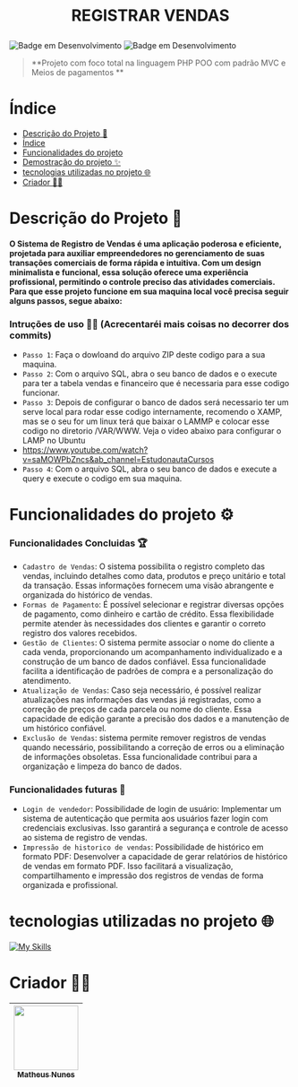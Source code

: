 <h1 align="center">
  <p>REGISTRAR VENDAS</p>
</h1>


![Badge em Desenvolvimento](http://img.shields.io/static/v1?label=VERSÃO&message=1.0.0&color=blue&style=for-the-badge)
![Badge em Desenvolvimento](http://img.shields.io/static/v1?label=DATA%20DA%20CRIAÇÃO&message=MAI/23&color=blue&style=for-the-badge)

> **Projeto com foco total na linguagem PHP POO com padrão MVC e Meios de pagamentos
**

# Índice 

* [Descrição do Projeto 🎯](#descrição-do-projeto-)
* [Índice](#índice)
* [Funcionalidades do projeto](#funcionalidades-do-projeto-)
* [Demostração do projeto ✨](#demostração-do-projeto-)
* [tecnologias utilizadas no projeto 🌐](#tecnologias-utilizadas-no-projeto-)
* [Criador 🐱‍👤](#criador-)

# Descrição do Projeto 🎯
#### O Sistema de Registro de Vendas é uma aplicação poderosa e eficiente, projetada para auxiliar empreendedores no gerenciamento de suas transações comerciais de forma rápida e intuitiva. Com um design minimalista e funcional, essa solução oferece uma experiência profissional, permitindo o controle preciso das atividades comerciais. Para que esse projeto funcione em sua maquina local você precisa seguir alguns passos, segue abaixo:

### Intruções de uso 🐱‍🚀 (Acrecentaréi mais coisas no decorrer dos commits)
- `Passo 1`: Faça o dowloand do arquivo ZIP deste codigo para a sua maquina.
- `Passo 2`: Com o arquivo SQL, abra o seu banco de dados e o execute para ter a tabela vendas e financeiro que é necessaria para esse codigo funcionar. 
- `Passo 3`: Depois de configurar o banco de dados será necessario ter um serve local para rodar esse codigo internamente, recomendo o XAMP, mas se o seu for um linux terá que baixar o LAMMP e colocar esse codigo no diretorio /VAR/WWW. Veja o video abaixo para configurar o LAMP no Ubuntu
- https://www.youtube.com/watch?v=saMOWPbZncs&ab_channel=EstudonautaCursos 
- `Passo 4`: Com o arquivo SQL, abra o seu banco de dados e execute a query e execute o codigo em sua maquina.

# Funcionalidades do projeto ⚙

### Funcionalidades Concluidas 🏆
- `Cadastro de Vendas`: O sistema possibilita o registro completo das vendas, incluindo detalhes como data, produtos e preço unitário e total da transação. 
                        Essas informações fornecem uma visão abrangente e organizada do histórico de vendas.
- `Formas de Pagamento`: É possível selecionar e registrar diversas opções de pagamento, como dinheiro e cartão de crédito.
                         Essa flexibilidade permite atender às necessidades dos clientes e garantir o correto registro dos valores recebidos.
- `Gestão de Clientes`: O sistema permite associar o nome do cliente a cada venda, proporcionando um acompanhamento individualizado e a construção de um banco de dados confiável. 
                        Essa funcionalidade facilita a identificação de padrões de compra e a personalização do atendimento.
- `Atualização de Vendas`: Caso seja necessário, é possível realizar atualizações nas informações das vendas já registradas, como a correção de preços de cada parcela ou nome do cliente. 
                           Essa capacidade de edição garante a precisão dos dados e a manutenção de um histórico confiável.
- `Exclusão de Vendas`: sistema permite remover registros de vendas quando necessário, possibilitando a correção de erros ou a eliminação de informações obsoletas. 
                        Essa funcionalidade contribui para a organização e limpeza do banco de dados.
### Funcionalidades futuras 📌
 
- `Login de vendedor`: Possibilidade de login de usuário: Implementar um sistema de autenticação que permita aos usuários fazer login com credenciais exclusivas. 
                      Isso garantirá a segurança e controle de acesso ao sistema de registro de vendas. 
- `Impressão de historico de vendas`: Possibilidade de histórico em formato PDF: Desenvolver a capacidade de gerar relatórios de histórico de vendas em formato PDF. 
                      Isso facilitará a visualização, compartilhamento e impressão dos registros de vendas de forma organizada e profissional.

# tecnologias utilizadas no projeto 🌐

[![My Skills](https://skills.thijs.gg/icons?i=php,mysql,html,bootstrap&theme=dark)](https://skills.thijs.gg)


# Criador 🐱‍👤

| [<img src="https://avatars.githubusercontent.com/u/83671782?v=4" width=115><br><sub>Matheus Nunes</sub>](https://github.com/0XxMxX0)
| :---: 
 
